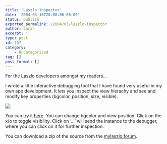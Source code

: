 ```yaml
---
title: 'Laszlo inspector'
date: '2004-03-16T20:08:06-08:00'
status: publish
exported_permalink: /2004/03/laszlo-inspector
author: sarah
excerpt: ''
type: post
id: 107
category:
    - Uncategorized
tag: []
post_format: []
---
```

For the Laszlo developers amongst my readers…

I wrote a little interactive debugging tool that I have found very useful in my own app development. It lets you inspect the view hierachy and see and modify key properties (bgcolor, position, size, visible).

![](http://www.mylaszlo.com/lps-2.1/metasarah/inspector-example/lz_screenshot.jpg)

You can try it [here](http://www.mylaszlo.com/lps-2.1/metasarah/inspector-example/inspector-example.lzx?lzt=html). You can change bgcolor and view position. Click on the x/o to toggle visibility. Click on ‘…’ will send the instance to the debugger, where you can click on it for further inspection.

You can download a zip of the source from the [mylaszlo forum](http://www.laszlosystems.com/developers/community/forums/showthread.php?s=&threadid=715).